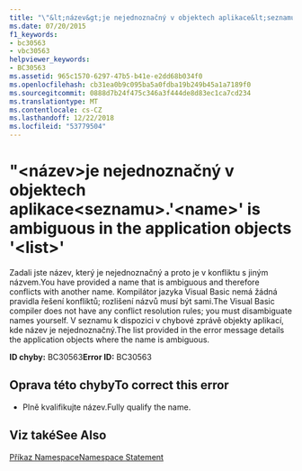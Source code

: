 ```yaml
---
title: "\"&lt;název&gt;je nejednoznačný v objektech aplikace&lt;seznamu&gt;."
ms.date: 07/20/2015
f1_keywords:
- bc30563
- vbc30563
helpviewer_keywords:
- BC30563
ms.assetid: 965c1570-6297-47b5-b41e-e2dd68b034f0
ms.openlocfilehash: cb31ea0b9c095ba5a0fdba19b249b45a1a7189f0
ms.sourcegitcommit: 0888d7b24f475c346a3f444de8d83ec1ca7cd234
ms.translationtype: MT
ms.contentlocale: cs-CZ
ms.lasthandoff: 12/22/2018
ms.locfileid: "53779504"
---
```

# <a name="ltnamegt-is-ambiguous-in-the-application-objects-ltlistgt"></a><span data-ttu-id="774e7-102">"&lt;název&gt;je nejednoznačný v objektech aplikace&lt;seznamu&gt;.</span><span class="sxs-lookup"><span data-stu-id="774e7-102">'&lt;name&gt;' is ambiguous in the application objects '&lt;list&gt;'</span></span>
<span data-ttu-id="774e7-103">Zadali jste název, který je nejednoznačný a proto je v konfliktu s jiným názvem.</span><span class="sxs-lookup"><span data-stu-id="774e7-103">You have provided a name that is ambiguous and therefore conflicts with another name.</span></span> <span data-ttu-id="774e7-104">Kompilátor jazyka Visual Basic nemá žádná pravidla řešení konfliktů; rozlišení názvů musí být sami.</span><span class="sxs-lookup"><span data-stu-id="774e7-104">The Visual Basic compiler does not have any conflict resolution rules; you must disambiguate names yourself.</span></span> <span data-ttu-id="774e7-105">V seznamu k dispozici v chybové zprávě objekty aplikací, kde název je nejednoznačný.</span><span class="sxs-lookup"><span data-stu-id="774e7-105">The list provided in the error message details the application objects where the name is ambiguous.</span></span>  
  
 <span data-ttu-id="774e7-106">**ID chyby:** BC30563</span><span class="sxs-lookup"><span data-stu-id="774e7-106">**Error ID:** BC30563</span></span>  
  
## <a name="to-correct-this-error"></a><span data-ttu-id="774e7-107">Oprava této chyby</span><span class="sxs-lookup"><span data-stu-id="774e7-107">To correct this error</span></span>  
  
-   <span data-ttu-id="774e7-108">Plně kvalifikujte název.</span><span class="sxs-lookup"><span data-stu-id="774e7-108">Fully qualify the name.</span></span>  
  
## <a name="see-also"></a><span data-ttu-id="774e7-109">Viz také</span><span class="sxs-lookup"><span data-stu-id="774e7-109">See Also</span></span>  
 [<span data-ttu-id="774e7-110">Příkaz Namespace</span><span class="sxs-lookup"><span data-stu-id="774e7-110">Namespace Statement</span></span>](../../visual-basic/language-reference/statements/namespace-statement.md)

